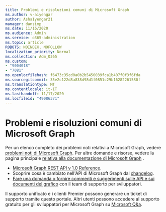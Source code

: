 ```yaml
---
title: Problemi e risoluzioni comuni di Microsoft Graph
ms.author: v-aiyengar
author: AshaIyengar21
manager: dansimp
ms.date: 11/16/2020
ms.audience: Admin
ms.service: o365-administration
ms.topic: article
ROBOTS: NOINDEX, NOFOLLOW
localization_priority: Normal
ms.collection: Adm_O365
ms.custom:
- "9004018"
- "7081"
ms.openlocfilehash: f6473c35cd0a0b2b5450039fca1b407f0f3f6fda
ms.sourcegitcommit: 35e2c122d8a838d98d1f0851c29b16282261580f
ms.translationtype: MT
ms.contentlocale: it-IT
ms.lasthandoff: 11/17/2020
ms.locfileid: "49086371"
---
```

# <a name="microsoft-graph-common-issues-and-resolutions"></a>Problemi e risoluzioni comuni di Microsoft Graph

Per un elenco completo dei problemi noti relativi a Microsoft Graph, vedere [problemi noti di Microsoft Graph](https://docs.microsoft.com/graph/known-issues). Per altre domande e risorse, vedere la pagina principale [relativa alla documentazione di Microsoft Graph](https://docs.microsoft.com/graph/) .

- [Microsoft Graph REST API v 1.0 Reference](https://docs.microsoft.com/graph/api/overview?toc=.%2Fref%2Ftoc.json&view=graph-rest-1.0).
- Scoprire cosa è cambiato nell'API di Microsoft Graph dal [changelog](https://docs.microsoft.com/graph/changelog). 
- [Fare una domanda o fornire commenti e suggerimenti sulle API e sui documenti del grafico](https://aka.ms/GraphDeveloperSupport) con il team di supporto per sviluppatori.

Il supporto unificato e i clienti Premier possono generare un ticket di supporto tramite questo portale. Altri utenti possono accedere al supporto gratuito per gli sviluppatori per Microsoft Graph su [Microsoft Q&a](https://aka.ms/AskGraph).

